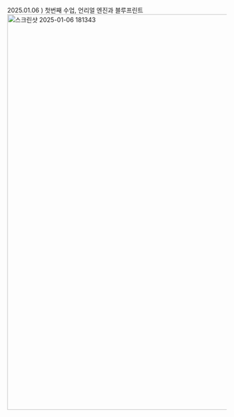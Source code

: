 2025.01.06 ) 첫번째 수업, 언리얼 엔진과 블루프린트
<img width="909" alt="스크린샷 2025-01-06 181343" src="https://github.com/user-attachments/assets/0b26b870-f4db-4718-8184-bb905b22f40f" />

